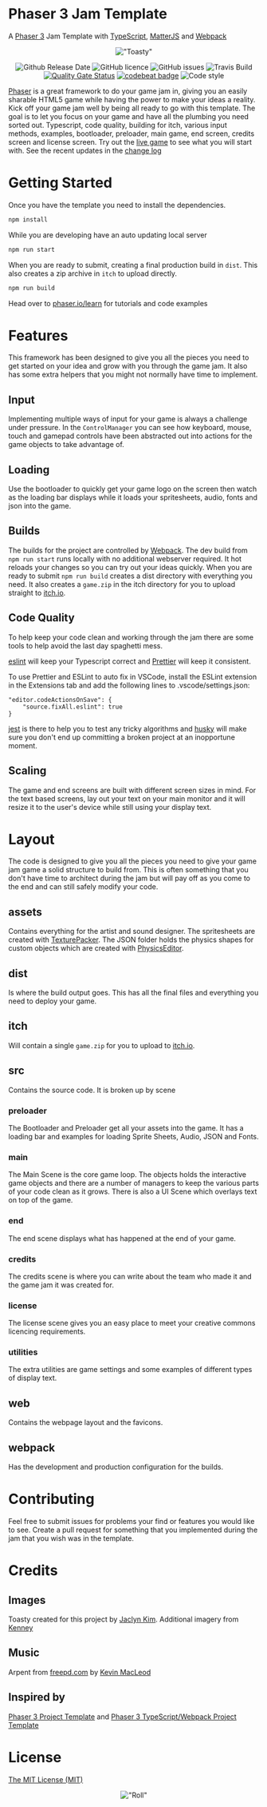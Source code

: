 # Phaser 3 Jam Template

A [Phaser 3](https://phaser.io/) Jam Template with [TypeScript](https://www.typescriptlang.org/), [MatterJS](https://brm.io/matter-js/) and [Webpack](https://webpack.js.org/)

<div align="center">

!["Toasty"](assets/images/toasty.png)

</div>
<div align="center">
  
![Github Release Date](https://img.shields.io/github/release-date/n00begon/phaser-jam-template)
![GitHub licence](https://img.shields.io/github/license/n00begon/phaser-jam-template)
![GitHub issues](https://img.shields.io/github/issues/n00begon/phaser-jam-template)
![Travis Build](https://travis-ci.com/n00begon/phaser-jam-template.svg?branch=master)
[![Quality Gate Status](https://sonarcloud.io/api/project_badges/measure?project=n00begon_phaser-jam-template&metric=alert_status)](https://sonarcloud.io/dashboard?id=n00begon_phaser-jam-template)
[![codebeat badge](https://codebeat.co/badges/b8b83ef8-c790-4b05-9765-00e588d13611)](https://codebeat.co/projects/github-com-n00begon-phaser-jam-template-master)
![Code style](https://img.shields.io/badge/code_style-prettier-ff69b4.svg)

</div>

[Phaser](https://github.com/photonstorm/phaser) is a great framework to do your game jam in, giving you an easily sharable HTML5 game while having the power to make your ideas a reality. Kick off your game jam well by being all ready to go with this template. The goal is to let you focus on your game and have all the plumbing you need sorted out. Typescript, code quality, building for itch, various input methods, examples, bootloader, preloader, main game, end screen, credits screen and license screen. Try out the [live game](https://n00begon.com/games/toasty/) to see what you will start with. See the recent updates in the [change log](CHANGELOG.md)

# Getting Started

Once you have the template you need to install the dependencies.

```bash
npm install
```

While you are developing have an auto updating local server

```bash
npm run start
```

When you are ready to submit, creating a final production build in `dist`. This also creates a zip archive in `itch` to upload directly.

```bash
npm run build
```

Head over to [phaser.io/learn](https://phaser.io/learn) for tutorials and code examples

# Features

This framework has been designed to give you all the pieces you need to get started on your idea and grow with you through the game jam. It also has some extra helpers that you might not normally have time to implement.

## Input

Implementing multiple ways of input for your game is always a challenge under pressure. In the `ControlManager` you can see how keyboard, mouse, touch and gamepad controls have been abstracted out into actions for the game objects to take advantage of.

## Loading

Use the bootloader to quickly get your game logo on the screen then watch as the loading bar displays while it loads your spritesheets, audio, fonts and json into the game.

## Builds

The builds for the project are controlled by [Webpack](https://webpack.js.org/). The dev build from `npm run start` runs locally with no additional webserver required. It hot reloads your changes so you can try out your ideas quickly. When you are ready to submit `npm run build` creates a dist directory with everything you need. It also creates a `game.zip` in the itch directory for you to upload straight to [itch.io](https://itch.io/docs/creators/html5).

## Code Quality

To help keep your code clean and working through the jam there are some tools to help avoid the last day spaghetti mess.

[eslint](https://eslint.org/) will keep your Typescript correct and [Prettier](https://prettier.io/) will keep it consistent.

To use Prettier and ESLint to auto fix in VSCode, install the ESLint extension in the Extensions tab and add the following lines to .vscode/settings.json:

```
"editor.codeActionsOnSave": {
    "source.fixAll.eslint": true
}
```

[jest](https://jestjs.io/) is there to help you to test any tricky algorithms and [husky](https://typicode.github.io/husky/) will make sure you don't end up committing a broken project at an inopportune moment.

## Scaling

The game and end screens are built with different screen sizes in mind. For the text based screens, lay out your text on your main monitor and it will resize it to the user's device while still using your display text.

# Layout

The code is designed to give you all the pieces you need to give your game jam game a solid structure to build from. This is often something that you don't have time to architect during the jam but will pay off as you come to the end and can still safely modify your code.

## assets

Contains everything for the artist and sound designer. The spritesheets are created with [TexturePacker](https://www.codeandweb.com/texturepacker). The JSON folder holds the physics shapes for custom objects which are created with [PhysicsEditor](https://www.codeandweb.com/physicseditor).

## dist

Is where the build output goes. This has all the final files and everything you need to deploy your game.

## itch

Will contain a single `game.zip` for you to upload to [itch.io](https://itch.io/docs/creators/html5).

## src

Contains the source code. It is broken up by scene

### preloader

The Bootloader and Preloader get all your assets into the game. It has a loading bar and examples for loading Sprite Sheets, Audio, JSON and Fonts.

### main

The Main Scene is the core game loop. The objects holds the interactive game objects and there are a number of managers to keep the various parts of your code clean as it grows. There is also a UI Scene which overlays text on top of the game.

### end

The end scene displays what has happened at the end of your game.

### credits

The credits scene is where you can write about the team who made it and the game jam it was created for.

### license

The license scene gives you an easy place to meet your creative commons licencing requirements.

### utilities

The extra utilities are game settings and some examples of different types of display text.

## web

Contains the webpage layout and the favicons.

## webpack

Has the development and production configuration for the builds.

# Contributing

Feel free to submit issues for problems your find or features you would like to see. Create a pull request for something that you implemented during the jam that you wish was in the template.

# Credits

## Images

Toasty created for this project by [Jaclyn Kim](https://www.fiverr.com/jaclynkim). Additional imagery from [Kenney](https://www.kenney.nl/assets)

## Music

Arpent from [freepd.com](https://freepd.com/electronic.php) by [Kevin MacLeod](https://incompetech.com/)

## Inspired by

[Phaser 3 Project Template](https://github.com/photonstorm/phaser3-project-template) and
[Phaser 3 TypeScript/Webpack Project Template](https://github.com/wtravO/phaser3-typescript-template)

# License

[The MIT License (MIT)](LICENSE)

<div align="center">

!["Roll"](roll.gif)

</div>
